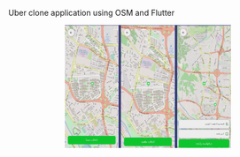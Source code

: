 Uber clone application using OSM and Flutter

<center><img src="screenshots/scr.png" width="300"></center>
